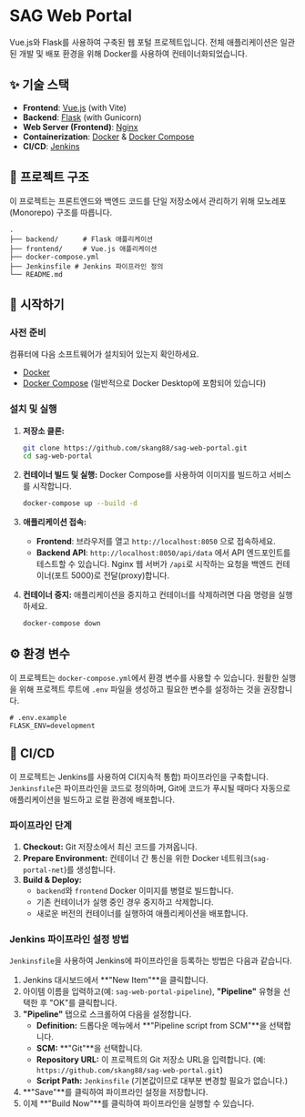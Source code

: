 # SAG Web Portal

Vue.js와 Flask를 사용하여 구축된 웹 포털 프로젝트입니다. 전체 애플리케이션은 일관된 개발 및 배포 환경을 위해 Docker를 사용하여 컨테이너화되었습니다.

## ✨ 기술 스택

*   **Frontend**: [Vue.js](https://vuejs.org/) (with Vite)
*   **Backend**: [Flask](https://flask.palletsprojects.com/) (with Gunicorn)
*   **Web Server (Frontend)**: [Nginx](https://www.nginx.com/)
*   **Containerization**: [Docker](https://www.docker.com/) & [Docker Compose](https://docs.docker.com/compose/)
*   **CI/CD**: [Jenkins](https://www.jenkins.io/)

## 📂 프로젝트 구조

이 프로젝트는 프론트엔드와 백엔드 코드를 단일 저장소에서 관리하기 위해 모노레포(Monorepo) 구조를 따릅니다.

```
.
├── backend/      # Flask 애플리케이션
├── frontend/     # Vue.js 애플리케이션
├── docker-compose.yml
├── Jenkinsfile # Jenkins 파이프라인 정의
└── README.md
```

## 🚀 시작하기

### 사전 준비

컴퓨터에 다음 소프트웨어가 설치되어 있는지 확인하세요.
*   [Docker](https://www.docker.com/get-started)
*   [Docker Compose](https://docs.docker.com/compose/install/) (일반적으로 Docker Desktop에 포함되어 있습니다)

### 설치 및 실행

1.  **저장소 클론:**
    ```bash
    git clone https://github.com/skang88/sag-web-portal.git
    cd sag-web-portal
    ```

2.  **컨테이너 빌드 및 실행:**
    Docker Compose를 사용하여 이미지를 빌드하고 서비스를 시작합니다.
    ```bash
    docker-compose up --build -d
    ```

3.  **애플리케이션 접속:**
    *   **Frontend**: 브라우저를 열고 `http://localhost:8050` 으로 접속하세요.
    *   **Backend API**: `http://localhost:8050/api/data` 에서 API 엔드포인트를 테스트할 수 있습니다. Nginx 웹 서버가 `/api`로 시작하는 요청을 백엔드 컨테이너(포트 5000)로 전달(proxy)합니다.
    
4.  **컨테이너 중지:**
    애플리케이션을 중지하고 컨테이너를 삭제하려면 다음 명령을 실행하세요.
    ```bash
    docker-compose down
    ```

## ⚙️ 환경 변수

이 프로젝트는 `docker-compose.yml`에서 환경 변수를 사용할 수 있습니다. 원활한 실행을 위해 프로젝트 루트에 `.env` 파일을 생성하고 필요한 변수를 설정하는 것을 권장합니다.

```env
# .env.example
FLASK_ENV=development
```

## 🚀 CI/CD

이 프로젝트는 Jenkins를 사용하여 CI(지속적 통합) 파이프라인을 구축합니다. `Jenkinsfile`은 파이프라인을 코드로 정의하며, Git에 코드가 푸시될 때마다 자동으로 애플리케이션을 빌드하고 로컬 환경에 배포합니다.

### 파이프라인 단계

1.  **Checkout:** Git 저장소에서 최신 코드를 가져옵니다.
2.  **Prepare Environment:** 컨테이너 간 통신을 위한 Docker 네트워크(`sag-portal-net`)를 생성합니다.
3.  **Build & Deploy:**
    *   `backend`와 `frontend` Docker 이미지를 병렬로 빌드합니다.
    *   기존 컨테이너가 실행 중인 경우 중지하고 삭제합니다.
    *   새로운 버전의 컨테이너를 실행하여 애플리케이션을 배포합니다.

### Jenkins 파이프라인 설정 방법

`Jenkinsfile`을 사용하여 Jenkins에 파이프라인을 등록하는 방법은 다음과 같습니다.

1.  Jenkins 대시보드에서 **"New Item"**을 클릭합니다.
2.  아이템 이름을 입력하고(예: `sag-web-portal-pipeline`), **"Pipeline"** 유형을 선택한 후 "OK"를 클릭합니다.
3.  **"Pipeline"** 탭으로 스크롤하여 다음을 설정합니다.
    *   **Definition:** 드롭다운 메뉴에서 **"Pipeline script from SCM"**을 선택합니다.
    *   **SCM:** **"Git"**을 선택합니다.
    *   **Repository URL:** 이 프로젝트의 Git 저장소 URL을 입력합니다. (예: `https://github.com/skang88/sag-web-portal.git`)
    *   **Script Path:** `Jenkinsfile` (기본값이므로 대부분 변경할 필요가 없습니다.)
4.  **"Save"**를 클릭하여 파이프라인 설정을 저장합니다.
5.  이제 **"Build Now"**를 클릭하여 파이프라인을 실행할 수 있습니다.